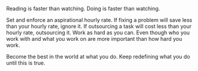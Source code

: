 Reading is faster than watching. Doing is faster than watching.

Set and enforce an aspirational hourly rate. If fixing a problem will save less than your hourly rate, ignore it. If outsourcing a task will cost less than your hourly rate, outsourcing it.
Work as hard as you can. Even though who you work with and what you work on are more important than how hard you work.

Become the best in the world at what you do. Keep redefining what you do until this is true.
